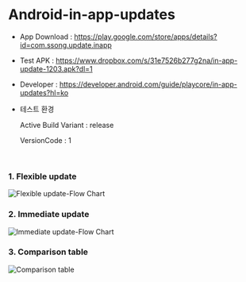 # Android-in-app-updates


* App Download : https://play.google.com/store/apps/details?id=com.ssong.update.inapp
* Test APK : https://www.dropbox.com/s/31e7526b277g2na/in-app-update-1203.apk?dl=1
* Developer : https://developer.android.com/guide/playcore/in-app-updates?hl=ko

* 테스트 환경 

  Active Build Variant : release
  
  VersionCode : 1
<br>

### 1. Flexible update 
![Flexible update-Flow Chart](https://user-images.githubusercontent.com/50819260/101275959-3facd400-37ed-11eb-9a58-45e66496acea.png)
<br>

### 2. Immediate update 
![Immediate update-Flow Chart](https://user-images.githubusercontent.com/50819260/101276075-ccf02880-37ed-11eb-8d5f-5c16653ea4ca.png)
<br>

### 3. Comparison table
![Comparison table](https://user-images.githubusercontent.com/50819260/101276376-83a0d880-37ef-11eb-8ab1-95803bd98173.png)
<br>
